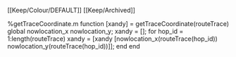 [[Keep/Colour/DEFAULT]] [[Keep/Archived]] 

%getTraceCoordinate.m
function [xandy] = getTraceCoordinate(routeTrace)
 global nowlocation_x nowlocation_y;
  xandy = [];
   for hop_id = 1:length(routeTrace)
    xandy = [xandy [nowlocation_x(routeTrace(hop_id))
     nowlocation_y(routeTrace(hop_id))]];
      end
      end

